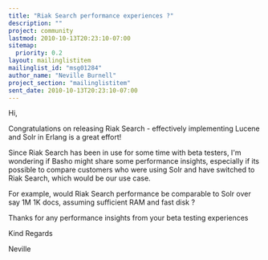 ```yaml
---
title: "Riak Search performance experiences ?"
description: ""
project: community
lastmod: 2010-10-13T20:23:10-07:00
sitemap:
  priority: 0.2
layout: mailinglistitem
mailinglist_id: "msg01284"
author_name: "Neville Burnell"
project_section: "mailinglistitem"
sent_date: 2010-10-13T20:23:10-07:00
---
```



Hi,

Congratulations on releasing Riak Search - effectively implementing Lucene
and Solr in Erlang is a great effort!

Since Riak Search has been in use for some time with beta testers, I'm
wondering if Basho might share some performance insights, especially if its
possible to compare customers who were using Solr and have switched to Riak
Search, which would be our use case.

For example, would Riak Search performance be comparable to Solr over say
1M 1K docs, assuming sufficient RAM and fast disk ?

Thanks for any performance insights from your beta testing experiences

Kind Regards

Neville
